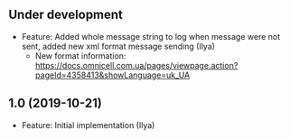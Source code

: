 Under development
-----------------------------------------------
- Feature: Added whole message string to log when message were not sent, added new xml format message sending (Ilya)
    - New format information: https://docs.omnicell.com.ua/pages/viewpage.action?pageId=4358413&showLanguage=uk_UA

1.0 (2019-10-21)
-----------------------------------------------
- Feature: Initial implementation (Ilya)
